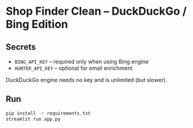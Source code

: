 
# Shop Finder Clean – DuckDuckGo / Bing Edition

## Secrets
* `BING_API_KEY` – required only when using Bing engine
* `HUNTER_API_KEY` – optional for email enrichment

DuckDuckGo engine needs no key and is unlimited (but slower).

## Run
```bash
pip install -r requirements.txt
streamlit run app.py
```
